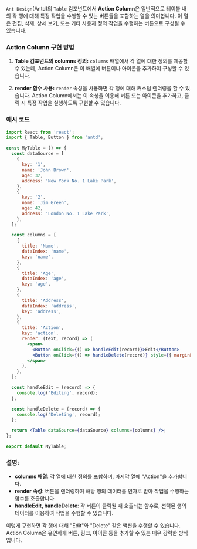 
`Ant Design`(Antd)의 `Table` 컴포넌트에서 **Action Column**은 일반적으로 테이블 내의 각 행에 대해 특정 작업을 수행할 수 있는 버튼들을 포함하는 열을 의미합니다. 이 열은 편집, 삭제, 상세 보기, 또는 기타 사용자 정의 작업을 수행하는 버튼으로 구성될 수 있습니다.

### Action Column 구현 방법

1. **Table 컴포넌트의 columns 정의:**
   `columns` 배열에서 각 열에 대한 정의를 제공할 수 있는데, Action Column은 이 배열에 버튼이나 아이콘을 추가하여 구성할 수 있습니다.

2. **render 함수 사용:**
   `render` 속성을 사용하면 각 행에 대해 커스텀 렌더링을 할 수 있습니다. Action Column에서는 이 속성을 이용해 버튼 또는 아이콘을 추가하고, 클릭 시 특정 작업을 실행하도록 구현할 수 있습니다.

### 예시 코드

```jsx
import React from 'react';
import { Table, Button } from 'antd';

const MyTable = () => {
  const dataSource = [
    {
      key: '1',
      name: 'John Brown',
      age: 32,
      address: 'New York No. 1 Lake Park',
    },
    {
      key: '2',
      name: 'Jim Green',
      age: 42,
      address: 'London No. 1 Lake Park',
    },
  ];

  const columns = [
    {
      title: 'Name',
      dataIndex: 'name',
      key: 'name',
    },
    {
      title: 'Age',
      dataIndex: 'age',
      key: 'age',
    },
    {
      title: 'Address',
      dataIndex: 'address',
      key: 'address',
    },
    {
      title: 'Action',
      key: 'action',
      render: (text, record) => (
        <span>
          <Button onClick={() => handleEdit(record)}>Edit</Button>
          <Button onClick={() => handleDelete(record)} style={{ marginLeft: 8 }}>Delete</Button>
        </span>
      ),
    },
  ];

  const handleEdit = (record) => {
    console.log('Editing', record);
  };

  const handleDelete = (record) => {
    console.log('Deleting', record);
  };

  return <Table dataSource={dataSource} columns={columns} />;
};

export default MyTable;
```

### 설명:
- **columns 배열**: 각 열에 대한 정의를 포함하며, 마지막 열에 "Action"을 추가합니다.
- **render 속성**: 버튼을 렌더링하여 해당 행의 데이터를 인자로 받아 작업을 수행하는 함수를 호출합니다.
- **handleEdit, handleDelete**: 각 버튼이 클릭될 때 호출되는 함수로, 선택된 행의 데이터를 이용하여 작업을 수행할 수 있습니다.

이렇게 구현하면 각 행에 대해 "Edit"와 "Delete" 같은 액션을 수행할 수 있습니다. Action Column은 유연하게 버튼, 링크, 아이콘 등을 추가할 수 있는 매우 강력한 방식입니다.